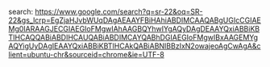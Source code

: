 search: https://www.google.com/search?q=sr-22&oq=SR-22&gs_lcrp=EgZjaHJvbWUqDAgAEAAYFBiHAhiABDIMCAAQABgUGIcCGIAEMg0IARAAGJECGIAEGIoFMgwIAhAAGBQYhwIYgAQyDAgDEAAYQxiABBiKBTIHCAQQABiABDIHCAUQABiABDIMCAYQABhDGIAEGIoFMgwIBxAAGEMYgAQYigUyDAgIEAAYQxiABBiKBTIHCAkQABiABNIBBzIxN2owajeoAgCwAgA&client=ubuntu-chr&sourceid=chrome&ie=UTF-8
